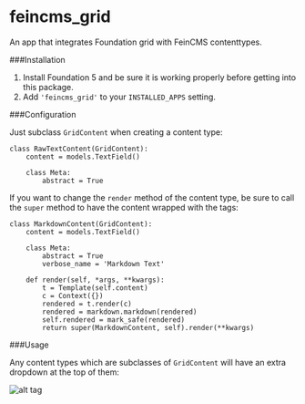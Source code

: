 # feincms_grid
An app that integrates Foundation grid with FeinCMS contenttypes.

###Installation

1. Install Foundation 5 and be sure it is working properly before getting into this package.
2. Add `'feincms_grid'` to your `INSTALLED_APPS` setting.

###Configuration

Just subclass `GridContent` when creating a content type:

    class RawTextContent(GridContent):
        content = models.TextField()

        class Meta:
            abstract = True
            
If you want to change the `render` method of the content type, be sure to call the `super` method to have the content wrapped with the tags:

    class MarkdownContent(GridContent):
        content = models.TextField()

        class Meta:
            abstract = True
            verbose_name = 'Markdown Text'

        def render(self, *args, **kwargs):
            t = Template(self.content)
            c = Context({})
            rendered = t.render(c)
            rendered = markdown.markdown(rendered)
            self.rendered = mark_safe(rendered)
            return super(MarkdownContent, self).render(**kwargs)

###Usage

Any content types which are subclasses of `GridContent` will have an extra dropdown at the top of them:

![alt tag](https://raw.github.com/username/projectname/branch/path/to/img.png)
